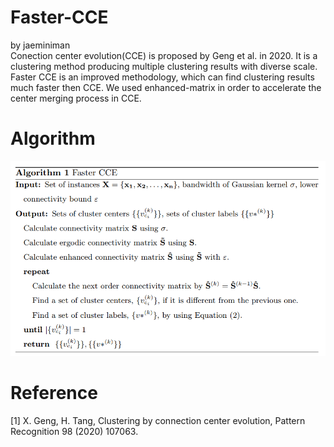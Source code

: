 # Faster-CCE
by jaeminiman  
Conection center evolution(CCE) is proposed by Geng et al. in 2020. 
It is a clustering method producing multiple clustering results with diverse scale.
Faster CCE is an improved methodology, which can find clustering results much faster then CCE. 
We used enhanced-matrix in order to accelerate the center merging process in CCE.

# Algorithm
![Screenshot](<./img/faster_CCE_algorithm.PNG>)


# Reference
[1] X. Geng, H. Tang, Clustering by connection center evolution, Pattern
Recognition 98 (2020) 107063.
